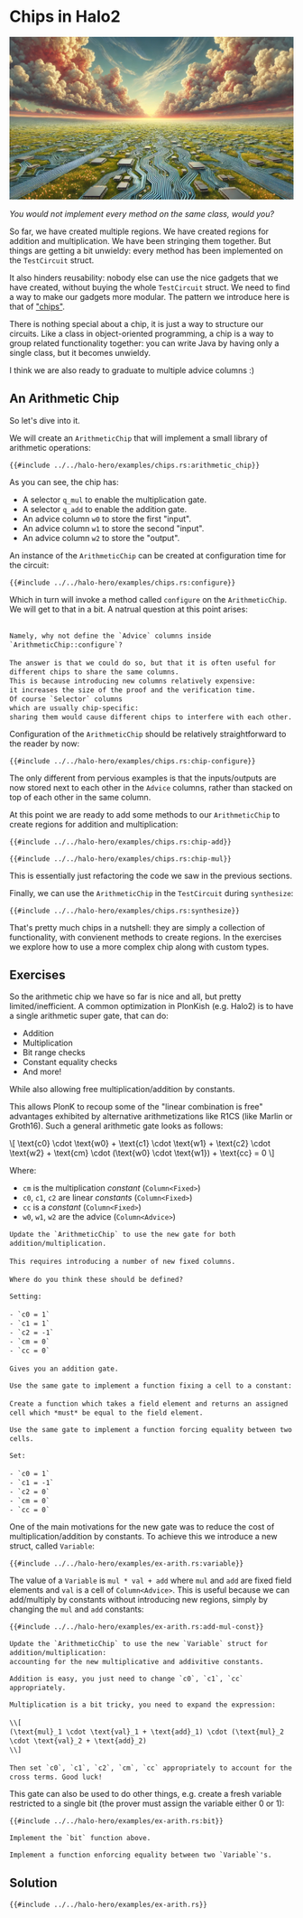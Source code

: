 # Chips in Halo2

![](./top.webp)

*You would not implement every method on the same class, would you?*

So far, we have created multiple regions.
We have created regions for addition and multiplication.
We have been stringing them together.
But things are getting a bit unwieldy:
every method has been implemented on the `TestCircuit` struct.

It also hinders reusability: nobody else can use the nice gadgets that we have created,
without buying the whole `TestCircuit` struct.
We need to find a way to make our gadgets more modular.
The pattern we introduce here is that of ["chips"](https://zcash.github.io/halo2/concepts/chips.html).

There is nothing special about a chip, it is just a way to structure our circuits.
Like a class in object-oriented programming, a chip is a way to group related functionality together:
you can write Java by having only a single class, but it becomes unwieldy.

I think we are also ready to graduate to multiple advice columns :)

## An Arithmetic Chip

So let's dive into it.

We will create an `ArithmeticChip` that will implement a small library of arithmetic operations:

```rust,noplaypen
{{#include ../../halo-hero/examples/chips.rs:arithmetic_chip}}
```

As you can see, the chip has:

- A selector `q_mul` to enable the multiplication gate.
- A selector `q_add` to enable the addition gate.
- An advice column `w0` to store the first "input".
- An advice column `w1` to store the second "input".
- An advice column `w2` to store the "output".

An instance of the `ArithmeticChip` can be created at configuration time for the circuit:

```rust,noplaypen
{{#include ../../halo-hero/examples/chips.rs:configure}}
```

Which in turn will invoke a method called `configure` on the `ArithmeticChip`.
We will get to that in a bit.
A natrual question at this point arises:

```admonish question title="Why do we define the columns in the configure of the TestCircuit?"

Namely, why not define the `Advice` columns inside `ArithmeticChip::configure`?

The answer is that we could do so, but that it is often useful for different chips to share the same columns.
This is because introducing new columns relatively expensive:
it increases the size of the proof and the verification time.
Of course `Selector` columns
which are usually chip-specific:
sharing them would cause different chips to interfere with each other.
```

Configuration of the `ArithmeticChip` should be relatively straightforward to the reader by now:

```rust,noplaypen
{{#include ../../halo-hero/examples/chips.rs:chip-configure}}
```

The only different from pervious examples is that the inputs/outputs are now stored next to each other in the `Advice` columns,
rather than stacked on top of each other in the same column.

At this point we are ready to add some methods to our `ArithmeticChip` to create regions for addition and multiplication:

```rust,noplaypen
{{#include ../../halo-hero/examples/chips.rs:chip-add}}
```

```rust,noplaypen
{{#include ../../halo-hero/examples/chips.rs:chip-mul}}
```

This is essentially just refactoring the code we saw in the previous sections.

Finally, we can use the `ArithmeticChip` in the `TestCircuit` during `synthesize`:

```rust,noplaypen
{{#include ../../halo-hero/examples/chips.rs:synthesize}}
```

That's pretty much chips in a nutshell:
they are simply a collection of functionality, with convienent methods
to create regions.
In the exercises we explore how to use a more complex chip along with custom types.

## Exercises

So the arithmetic chip we have so far is nice and all, but pretty limited/inefficient. A common optimization in PlonKish (e.g. Halo2) is to have a single arithmetic super gate, that can do:

- Addition
- Multiplication
- Bit range checks
- Constant equality checks
- And more!

While also allowing free multiplication/addition by constants.

This allows PlonK to recoup some of the "linear combination is free" advantages exhibited by alternative arithmetizations like R1CS (like Marlin or Groth16).
Such a general arithmetic gate looks as follows:

\\[
\text{c0} \cdot \text{w0} + \text{c1} \cdot \text{w1} + \text{c2} \cdot \text{w2} + \text{cm} \cdot (\text{w0} \cdot \text{w1}) + \text{cc} = 0
\\]

Where:

- `cm` is the multiplication *constant* (`Column<Fixed>`)
- `c0`, `c1`, `c2` are linear *constants* (`Column<Fixed>`)
- `cc` is a *constant* (`Column<Fixed>`)
- `w0`, `w1`, `w2` are the advice (`Column<Advice>`)

```admonish exercise
Update the `ArithmeticChip` to use the new gate for both addition/multiplication.

This requires introducing a number of new fixed columns.

Where do you think these should be defined?
```

```admonish hint
Setting:

- `c0 = 1`
- `c1 = 1`
- `c2 = -1`
- `cm = 0`
- `cc = 0`

Gives you an addition gate.
```

```admonish exercise
Use the same gate to implement a function fixing a cell to a constant:

Create a function which takes a field element and returns an assigned cell which *must* be equal to the field element.
```

```admonish exercise
Use the same gate to implement a function forcing equality between two cells.
```

```admonish hint
Set:

- `c0 = 1`
- `c1 = -1`
- `c2 = 0`
- `cm = 0`
- `cc = 0`
```

One of the main motivations for the new gate was to reduce the cost of multiplication/addition by constants.
To achieve this we introduce a new struct, called `Variable`:

```rust,noplaypen
{{#include ../../halo-hero/examples/ex-arith.rs:variable}}
```

The value of a `Variable` is `mul * val + add` where `mul` and `add` are fixed field elements and `val` is a cell of `Column<Advice>`. This is useful because we can add/multiply by constants without introducing new regions, simply by changing the `mul` and `add` constants:

```rust,noplaypen
{{#include ../../halo-hero/examples/ex-arith.rs:add-mul-const}}
```

```admonish exercise
Update the `ArithmeticChip` to use the new `Variable` struct for addition/multiplication:
accounting for the new multiplicative and addivitive constants.
```

```admonish hint
Addition is easy, you just need to change `c0`, `c1`, `cc` appropriately.
```

```admonish hint
Multiplication is a bit tricky, you need to expand the expression:

\\[
(\text{mul}_1 \cdot \text{val}_1 + \text{add}_1) \cdot (\text{mul}_2 \cdot \text{val}_2 + \text{add}_2)
\\]

Then set `c0`, `c1`, `c2`, `cm`, `cc` appropriately to account for the cross terms. Good luck!
```

This gate can also be used to do other things, e.g.
create a fresh variable restricted to a single bit
(the prover must assign the variable either 0 or 1):

```rust,noplaypen
{{#include ../../halo-hero/examples/ex-arith.rs:bit}}
```

```admonish exercise
Implement the `bit` function above.
```

```admonish exercise
Implement a function enforcing equality between two `Variable`'s.
```

## Solution

```rust,noplaypen
{{#include ../../halo-hero/examples/ex-arith.rs}}
```
